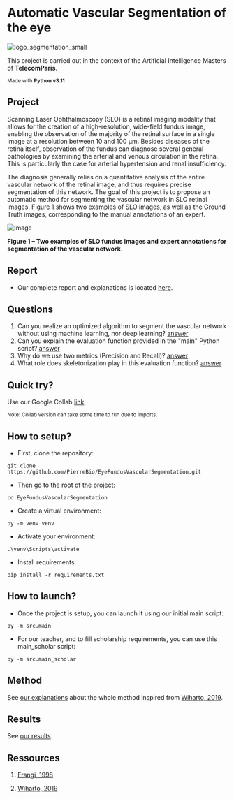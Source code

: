# Automatic Vascular Segmentation of the eye
![logo_segmentation_small](https://github.com/PierreBio/EyeFundusVascularSegmentation/assets/45881846/b7d1d1cf-1a0a-47f5-87fb-55835557ee19)

This project is carried out in the context of the Artificial Intelligence Masters of **TelecomParis**.

<sub>Made with __Python v3.11__</sub>
## Project

Scanning Laser Ophthalmoscopy (SLO) is a retinal imaging modality that allows for the creation of a high-resolution, wide-field fundus image, enabling the observation of the majority of the retinal surface in a single image at a resolution between 10 and 100 μm. Besides diseases of the retina itself, observation of the fundus can diagnose several general pathologies by examining the arterial and venous circulation in the retina. This is particularly the case for arterial hypertension and renal insufficiency.

The diagnosis generally relies on a quantitative analysis of the entire vascular network of the retinal image, and thus requires precise segmentation of this network. The goal of this project is to propose an automatic method for segmenting the vascular network in SLO retinal images. Figure 1 shows two examples of SLO images, as well as the Ground Truth images, corresponding to the manual annotations of an expert.

![image](https://github.com/PierreBio/EyeFundusVascularSegmentation/assets/45881846/7ec2de94-321e-45c0-aea6-1454cf9ed9fc)

**Figure 1 – Two examples of SLO fundus images and expert annotations for segmentation of the vascular network.**

## Report

- Our complete report and explanations is located [here](docs/Eye_Segmentation_Report.pdf).

## Questions

1. Can you realize an optimized algorithm to segment the vascular network without using machine learning, nor deep learning? [answer](docs/ANSWERS.md#answer-1)
2. Can you explain the evaluation function provided in the "main" Python script? [answer](docs/ANSWERS.md#answer-2)
3. Why do we use two metrics (Precision and Recall)? [answer](docs/ANSWERS.md#answer-3)
4. What role does skeletonization play in this evaluation function? [answer](docs/ANSWERS.md#answer-4)

## Quick try?

Use our Google Collab [link](https://colab.research.google.com/drive/1rXAabFUJKnAIvB4SSaxYVpEb0kuvUtnr?usp=sharing).

<sub>Note: Collab version can take some time to run due to imports.</sub>

## How to setup?

- First, clone the repository:

```
git clone https://github.com/PierreBio/EyeFundusVascularSegmentation.git
```

- Then go to the root of the project:

```
cd EyeFundusVascularSegmentation
```

- Create a virtual environment:

```
py -m venv venv
```

- Activate your environment:

```
.\venv\Scripts\activate
```

- Install requirements:

```
pip install -r requirements.txt
```

## How to launch?

- Once the project is setup, you can launch it using our initial main script:

```
py -m src.main
```

- For our teacher, and to fill scholarship requirements, you can use this main_scholar script:

```
py -m src.main_scholar
```

## Method

See [our explanations](docs/METHOD.md) about the whole method inspired from [Wiharto, 2019](https://thesai.org/Downloads/Volume10No6/Paper_54-Blood_Vessels_Segmentation.pdf).

## Results

See [our results](docs/RESULTS.md).

## Ressources

1. [Frangi, 1998](https://d1wqtxts1xzle7.cloudfront.net/48947667/Muliscale_Vessel_Enhancement_Filtering20160918-18985-1pkzn9x-libre.pdf?1474259972=&response-content-disposition=inline%3B+filename%3DMuliscale_Vessel_Enhancement_Filtering.pdf&Expires=1707571192&Signature=Okg9BCjCipv9OxwQDCGuGKUJZt82qMVwROACadxa9fO0FvYchBxiPnXoXgmWerBwalYxut9hBc7pQ7gs93-PYfHBCjv3D-LGcdSTDSr0OjfK9E7yY2Im53wbuI6uc-kPkNxacXenQqeBKDDTEyb9WtlYrA1C2kPQoduNEL7VDg-smCTvoecvdiuz6V5g8Z8YCH8TBkQhU1zwwq-ntD~SRECvJ6nnOt6BhVvFvaP6Q7F7tb5fAwOhBh-DQqPwBcIyUi1sLpuAoBlTvagydDthv5AfDv~n8nzhqucy31IMZxMYAdH2rdBPCs7AjJfk7j2SDAU-WaEeu6v8khRjZum4zw__&Key-Pair-Id=APKAJLOHF5GGSLRBV4ZA)

2. [Wiharto, 2019](https://thesai.org/Downloads/Volume10No6/Paper_54-Blood_Vessels_Segmentation.pdf)
